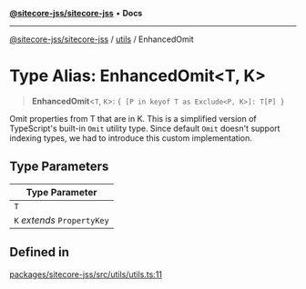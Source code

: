 [**@sitecore-jss/sitecore-jss**](../../README.md) • **Docs**

***

[@sitecore-jss/sitecore-jss](../../README.md) / [utils](../README.md) / EnhancedOmit

# Type Alias: EnhancedOmit\<T, K\>

> **EnhancedOmit**\<`T`, `K`\>: `{ [P in keyof T as Exclude<P, K>]: T[P] }`

Omit properties from T that are in K. This is a simplified version of TypeScript's built-in `Omit` utility type.
Since default `Omit` doesn't support indexing types, we had to introduce this custom implementation.

## Type Parameters

| Type Parameter |
| ------ |
| `T` |
| `K` *extends* `PropertyKey` |

## Defined in

[packages/sitecore-jss/src/utils/utils.ts:11](https://github.com/Sitecore/jss/blob/49e56a9efb1742351f2d61235b0c8a0afb80e052/packages/sitecore-jss/src/utils/utils.ts#L11)
